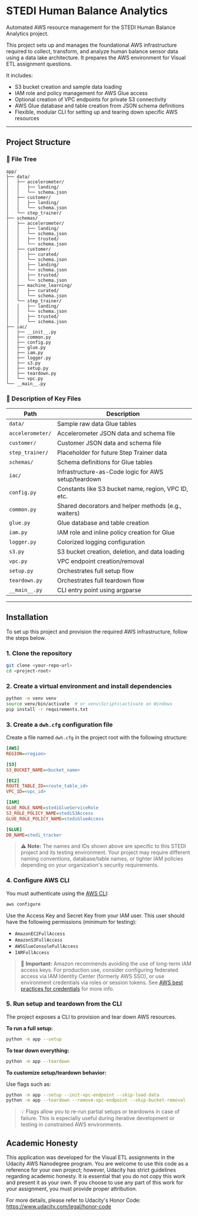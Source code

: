 # STEDI Human Balance Analytics

Automated AWS resource management for the STEDI Human Balance Analytics project.

This project sets up and manages the foundational AWS infrastructure required to collect, transform, and analyze human balance sensor data using a data lake architecture. It prepares the AWS environment for Visual ETL assignment questions.

It includes:

- S3 bucket creation and sample data loading
- IAM role and policy management for AWS Glue access
- Optional creation of VPC endpoints for private S3 connectivity
- AWS Glue database and table creation from JSON schema definitions
- Flexible, modular CLI for setting up and tearing down specific AWS resources

---

## Project Structure

### 📁 File Tree

```
app/
├── data/
│   ├── accelerometer/
│   │   ├── landing/
│   │   └── schema.json
│   ├── customer/
│   │   ├── landing/
│   │   └── schema.json
│   └── step_trainer/
├── schemas/
│   ├── accelerometer/
│   │   ├── landing/
│   │   └── schema.json
│   │   ├── trusted/
│   │   └── schema.json
│   ├── customer/
│   │   ├── curated/
│   │   └── schema.json
│   │   ├── landing/
│   │   └── schema.json
│   │   ├── trusted/
│   │   └── schema.json
│   ├── machine_learning/
│   │   ├── curated/
│   │   └── schema.json
│   └── step_trainer/
│   │   ├── landing/
│   │   └── schema.json
│   │   ├── trusted/
│   │   └── schema.json
├── iac/
│   ├── __init__.py
│   ├── common.py
│   ├── config.py
│   ├── glue.py
│   ├── iam.py
│   ├── logger.py
│   ├── s3.py
│   ├── setup.py
│   ├── teardown.py
│   └── vpc.py
└── __main__.py
```

### 📘 Description of Key Files

| Path             | Description                                          |
| ---------------- | ---------------------------------------------------- |
| `data/`          | Sample raw data Glue tables                          |
| `accelerometer/` | Accelerometer JSON data and schema file              |
| `customer/`      | Customer JSON data and schema file                   |
| `step_trainer/`  | Placeholder for future Step Trainer data             |
| `schemas/`       | Schema definitions for Glue tables                   |
| `iac/`           | Infrastructure-as-Code logic for AWS setup/teardown  |
| `config.py`      | Constants like S3 bucket name, region, VPC ID, etc.  |
| `common.py`      | Shared decorators and helper methods (e.g., waiters) |
| `glue.py`        | Glue database and table creation                     |
| `iam.py`         | IAM role and inline policy creation for Glue         |
| `logger.py`      | Colorized logging configuration                      |
| `s3.py`          | S3 bucket creation, deletion, and data loading       |
| `vpc.py`         | VPC endpoint creation/removal                        |
| `setup.py`       | Orchestrates full setup flow                         |
| `teardown.py`    | Orchestrates full teardown flow                      |
| `__main__.py`    | CLI entry point using argparse                       |

---

## Installation

To set up this project and provision the required AWS infrastructure, follow the steps below.

### 1. Clone the repository

```bash
git clone <your-repo-url>
cd <project-root>
```

### 2. Create a virtual environment and install dependencies

```bash
python -m venv venv
source venv/bin/activate  # or venv\Scripts\activate on Windows
pip install -r requirements.txt
```

### 3. Create a `dwh.cfg` configuration file

Create a file named `dwh.cfg` in the project root with the following structure:

```ini
[AWS]
REGION=<region>

[S3]
S3_BUCKET_NAME=<bucket_name>

[EC2]
ROUTE_TABLE_ID=<route_table_id>
VPC_ID=<vpc_id>

[IAM]
GLUE_ROLE_NAME=stediGlueServiceRole
S3_ROLE_POLICY_NAME=stediS3Access
GLUE_ROLE_POLICY_NAME=stediGlueAccess

[GLUE]
DB_NAME=stedi_tracker
```

> ⚠️ **Note:** The names and IDs shown above are specific to this STEDI project and its testing environment. Your project may require different naming conventions, database/table names, or tighter IAM policies depending on your organization's security requirements.

### 4. Configure AWS CLI

You must authenticate using the [AWS CLI](https://docs.aws.amazon.com/cli/latest/userguide/cli-configure-quickstart.html):

```bash
aws configure
```

Use the Access Key and Secret Key from your IAM user. This user should have the following permissions (minimum for testing):

- `AmazonEC2FullAccess`
- `AmazonS3FullAccess`
- `AWSGlueConsoleFullAccess`
- `IAMFullAccess`

> 🔐 **Important:** Amazon recommends avoiding the use of long-term IAM access keys. For production use, consider configuring federated access via IAM Identity Center (formerly AWS SSO), or use environment credentials via roles or session tokens. See [AWS best practices for credentials](https://docs.aws.amazon.com/IAM/latest/UserGuide/best-practices.html) for more info.

### 5. Run setup and teardown from the CLI

The project exposes a CLI to provision and tear down AWS resources.

**To run a full setup:**

```bash
python -m app --setup
```

**To tear down everything:**

```bash
python -m app --teardown
```

**To customize setup/teardown behavior:**

Use flags such as:

```bash
python -m app --setup --init-vpc-endpoint --skip-load-data
python -m app --teardown --remove-vpc-endpoint --skip-bucket-removal
```

> 💡 Flags allow you to re-run partial setups or teardowns in case of failure. This is especially useful during iterative development or testing in constrained AWS environments.

## Academic Honesty

This application was developed for the Visual ETL assignments in the Udacity AWS Nanodegree program. You are welcome to use this code as a reference for your own project; however, Udacity has strict guidelines regarding academic honesty. It is essential that you do not copy this work and present it as your own. If you choose to use any part of this work for your assignment, you must provide proper attribution.

For more details, please refer to Udacity's Honor Code: https://www.udacity.com/legal/honor-code